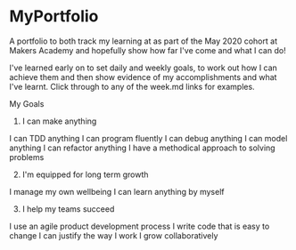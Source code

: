 # MyPortfolio
A portfolio to both track my learning at as part of the May 2020 cohort at Makers Academy and hopefully show how far I've come and what I can do!

I've learned early on to set daily and weekly goals, to work out how I can achieve them and then show evidence of my accomplishments and what I've learnt. Click through to any of the week.md links for examples.

My Goals
1. I can make anything

I can TDD anything
I can program fluently
I can debug anything
I can model anything
I can refactor anything
I have a methodical approach to solving problems

2. I'm equipped for long term growth

I manage my own wellbeing
I can learn anything by myself

3. I help my teams succeed

I use an agile product development process
I write code that is easy to change
I can justify the way I work
I grow collaboratively
